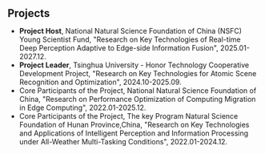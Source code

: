 <h1 id="teaching"></h1>

<h2 style="margin: 60px 0px 10px;">Projects</h2>

<ul>
  <li>
    <strong>Project Host</strong>, National Natural Science Foundation of China (NSFC) Young Scientist Fund, "Research on Key Technologies of Real-time Deep Perception Adaptive to Edge-side Information Fusion", 2025.01-2027.12.
  </li>
  <li>
    <strong>Project Leader</strong>, Tsinghua University - Honor Technology Cooperative Development Project, "Research on Key Technologies for Atomic Scene Recognition and Optimization", 2024.10-2025.09.
  </li>
  <li>
    Core Participants of the Project, National Natural Science Foundation of China, "Research on Performance Optimization of Computing Migration in Edge Computing", 2022.01-2025.12.
  </li>
  <li>
    Core Participants of the Project,  The key Program Natural Science Foundation of Hunan Province,China, "Research on Key Technologies and Applications of Intelligent Perception and Information Processing under All-Weather Multi-Tasking Conditions", 2022.01-2024.12.
  </li>
</ul>
